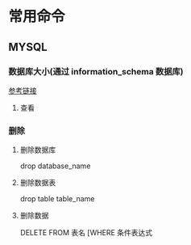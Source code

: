 # 常用命令  

## MYSQL  

### 数据库大小(通过 information_schema 数据库)  

[参考链接](<https://www.cnblogs.com/lukcyjane/p/3849354.html>)  

1. 查看

### 删除  

1. 删除数据库  

   drop database_name  
   
2. 删除数据表  

   drop table table_name  

3. 删除数据  

   DELETE FROM 表名 [WHERE 条件表达式

